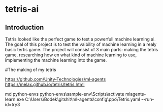 # tetris-ai

## Introduction
Tetris looked like the perfect game to test a powerfull machine learning ai. The goal of this project is to test the vaibility of machine learning in a realy basic tertis game.
The project will consist of 3 main parts: making the tetris game, researching how en what kind of machine learning to use, implementing the machine learning into the game.

#The making of my tetris





https://github.com/Unity-Technologies/ml-agents
https://melax.github.io/tetris/tetris.html

md python-envs
python-envs\sample-env\Scripts\activate
mlagents-learn.exe C:\Users\Bodek\gitshit\ml-agents\config\ppo\Tetris.yaml --run-id=try3
